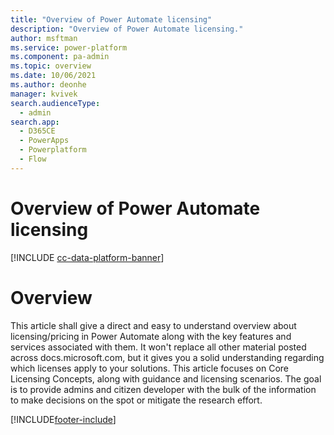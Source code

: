 ```yaml
---
title: "Overview of Power Automate licensing"
description: "Overview of Power Automate licensing."
author: msftman
ms.service: power-platform
ms.component: pa-admin
ms.topic: overview
ms.date: 10/06/2021
ms.author: deonhe
manager: kvivek
search.audienceType: 
  - admin
search.app:
  - D365CE
  - PowerApps
  - Powerplatform
  - Flow
---
```


# Overview of Power Automate licensing

[!INCLUDE [cc-data-platform-banner](../../includes/cc-data-platform-banner.md)]

# Overview

This article shall give a direct and easy to understand overview about licensing/pricing in Power Automate along with the key features and services associated with them. It won&#39;t replace all other material posted across docs.microsoft.com, but it gives you a solid understanding regarding which licenses apply to your solutions. This article focuses on Core Licensing Concepts, along with guidance and licensing scenarios. The goal is to provide admins and citizen developer with the bulk of the information to make decisions on the spot or mitigate the research effort.


[!INCLUDE[footer-include](../../includes/footer-banner.md)]